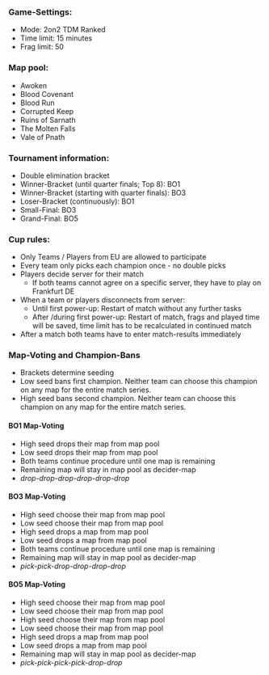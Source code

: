 ### Game-Settings:
- Mode: 2on2 TDM Ranked
- Time limit: 15 minutes
- Frag limit: 50
### Map pool:
- Awoken
- Blood Covenant
- Blood Run
- Corrupted Keep
- Ruins of Sarnath
- The Molten Falls
- Vale of Pnath
### Tournament information:
- Double elimination bracket
- Winner-Bracket (until quarter finals; Top 8): BO1
- Winner-Bracket (starting with quarter finals): BO3
- Loser-Bracket (continuously): BO1
- Small-Final: BO3
- Grand-Final: BO5
### Cup rules:
- Only Teams / Players from EU are allowed to participate
- Every team only picks each champion once - no double picks
- Players decide server for their match
  - If both teams cannot agree on a specific server, they have to play on Frankfurt DE
- When a team or players disconnects from server:
   - Until first power-up: Restart of match without any further tasks
   - After /during first power-up: Restart of match, frags and played time will be saved, time limit has to be recalculated in continued match
- After a match both teams have to enter match-results immediately
### Map-Voting and Champion-Bans
- Brackets determine seeding
- Low seed bans first champion. Neither team can choose this champion on any map for the entire match series.
- High seed bans second champion. Neither team can choose this champion on any map for the entire match series.
#### BO1 Map-Voting
- High seed drops their map from map pool
- Low seed drops their map from map pool 
- Both teams continue procedure until one map is remaining
- Remaining map will stay in map pool as decider-map
- *drop-drop-drop-drop-drop-drop*
#### BO3 Map-Voting
- High seed choose their map from map pool
- Low seed choose their map from map pool 
- High seed drops a map from map pool
- Low seed drops a map from map pool
- Both teams continue procedure until one map is remaining
- Remaining map will stay in map pool as decider-map
- *pick-pick-drop-drop-drop-drop*
#### BO5 Map-Voting
- High seed choose their map from map pool
- Low seed choose their map from map pool 
- High seed choose their map from map pool
- Low seed choose their map from map pool
- High seed drops a map from map pool
- Low seed drops a map from map pool
- Remaining map will stay in map pool as decider-map
- *pick-pick-pick-pick-drop-drop*

